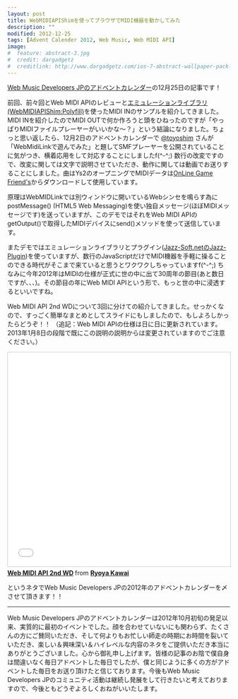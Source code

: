 ```yaml
---
layout: post
title: WebMIDIAPIShimを使ってブラウザでMIDI機器を動かしてみた 
description: ""
modified: 2012-12-25
tags: [Advent Calender 2012, Web Music, Web MIDI API]
image:
#  feature: abstract-3.jpg
#  credit: dargadgetz
#  creditlink: http://www.dargadgetz.com/ios-7-abstract-wallpaper-pack-for-iphone-5-and-ipod-touch-retina/
---
```

<div> </div>
<a href="https://adventar.org/calendars/22" taget="_blank">Web Music Developers JPのアドベントカレンダー</a>の12月25日の記事です！

前回、前々回とWeb MIDI APIのレビューと<a href="https://github.com/cwilso/WebMIDIAPIShim" target="_blanl">エミュレーションライブラリ(WebMIDIAPIShim:Polyfill)</a>を使ったMIDI INのサンプルを紹介してきました。MIDI INを紹介したのでMIDI OUTで何か作ろうと頭をひねったのですが「やっぱりMIDIファイルプレーヤーがいいかな〜？」という結論になりました。ちょっと思い返したら、12月2日のアドベントカレンダーで <a href="https://twitter.com/toyoshim" target="_blank">@toyoshim</a> さんが「<a hrer="http://toyoshim.blogspot.jp/2012/12/webmidilink.html" target="_blank">WebMidiLinkで遊んでみた</a>」と題してSMFプレーヤーを公開されていることに気がつき、横着応用をして対応することにしましたf(^-^;) 数行の改変ですので、改変に関しては文字で説明させていただき、動作に関しては動画でお送りすることにしました。曲はYs2のオープニングでMIDIデータは<a href="http://poteto.sakura.ne.jp/music_ys2.html" target="_blank">OnLine Game Friend's</a>からダウンロードして使用しています。

<div>
  <youtube-play contentid="5TKIaDrxMsI" size="80%" imgsrc="{{ site.url }}/images/2012/12/20121225-webmidi.png" start="0" autoplay="1" rel="0" controls="0" showinfo="0" allowfullscreen="1"></youtube-play>
</div>


原理はWebMIDLinkでは別ウィンドウに開いているWebシンセを鳴らす為にpostMessage() (HTML5 Web Messaging)を使い独自メッセージ(ほぼMIDIメッセージです)を送っていますが、このデモではそれをWeb MIDI APIのgetOutput()で取得したMIDIデバイスにsend()メソッドを使って送信しています。

またデモではエミュレーションライブラリとプラグイン(<a href="http://jazz-soft.net/" target="_blank">Jazz-Soft.netのJazz-Plugin</a>)を使っていますが、数行のJavaScriptだけでMIDI機器を手軽に操ることのできる時代がそこまで来ていると思うとワクワクしちゃっていますf(^-^;)
ちなみに今年2012年はMIDIの仕様が正式に世の中に出て30周年の節目(あと数日ですが、、、)。その節目の年にWeb MIDI APIという形で、もっと世の中に浸透するといいですね。

Web MIDI API 2nd WDについて3回に分けての紹介してきました。せっかくなので、すっごく簡単なまとめとしてスライドにもしましたので、もしよろしかったらどうぞ！！
（追記：Web MIDI APIの仕様は日に日に更新されています。2013年1月8日の段階で既にこの説明の説明からは変更されていますのでご注意ください。）


<div class="post-image-center">
<iframe src="//www.slideshare.net/slideshow/embed_code/key/yfJ0SGZBEj4KkH" width="595" height="485" frameborder="0" marginwidth="0" marginheight="0" scrolling="no" style="border:1px solid #CCC; border-width:1px; margin-bottom:5px; max-width: 100%;" allowfullscreen> </iframe> 
</div>
<div style="margin-bottom:5px" class="post-image-center"> <strong> <a href="//www.slideshare.net/ryoyakawai/web-midiapi-2ndwd" title="Web MIDI API 2nd WD" target="_blank">Web MIDI API 2nd WD</a> </strong> from <strong><a href="https://www.slideshare.net/ryoyakawai" target="_blank">Ryoya Kawai</a></strong> </div>


というネタでWeb Music Developers JPの2012年のアドベントカレンダーを〆させて頂きます！！

<hr>
Web Music Developers JPのアドベントカレンダーは2012年10月初旬の発足以来、実質的に最初のイベントでした。顔を合わせていないにも関わらず、たくさんの方にご賛同いただき、そして何よりもお忙しい師走の時期にお時間を裂いていただき、楽しい＆興味深い＆ハイレベルな内容のネタをご提供いただき本当にありがとうございました。心から御礼申し上げます。皆様の記事のお陰で僕自身は間違いなく毎日アドベントした毎日でしたが、僕と同じように多くの方がアドベントした毎日をお送り頂けたと信じております。今後もWeb Music Developers JPのコミュニティ活動は継続し発展をして行きたいと考えておりますので、今後ともどうぞよろしくおねがいいたします。
